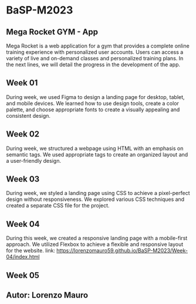 # BaSP-M2023

## Mega Rocket GYM - App
Mega Rocket is a web application for a gym that provides a complete online training experience with personalized user accounts. Users can access a variety of live and on-demand classes and personalized training plans. In the next lines, we will detail the progress in the development of the app.

## Week 01
During week, we used Figma to design a landing page for desktop, tablet, and mobile devices. We learned how to use design tools, create a color palette, and choose appropriate fonts to create a visually appealing and consistent design.

## Week 02
During week, we structured a webpage using HTML with an emphasis on semantic tags. We used appropriate tags to create an organized layout and a user-friendly design.

## Week 03
During week, we styled a landing page using CSS to achieve a pixel-perfect design without responsiveness. We explored various CSS techniques and created a separate CSS file for the project.

## Week 04
During this week, we created a responsive landing page with a mobile-first approach. We utilized Flexbox to achieve a flexible and responsive layout for the website.
link: https://lorenzomauro59.github.io/BaSP-M2023/Week-04/index.html 

## Week 05


## Autor: Lorenzo Mauro